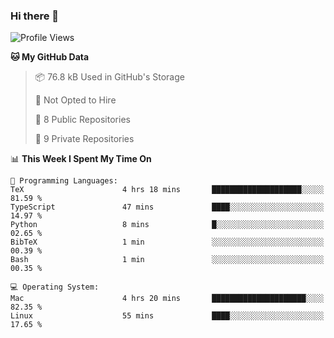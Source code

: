 ### Hi there 👋

<!--
**huayuan4396/huayuan4396** is a ✨ _special_ ✨ repository because its `README.md` (this file) appears on your GitHub profile.

Here are some ideas to get you started:

- 🔭 I’m currently working on ...
- 🌱 I’m currently learning ...
- 👯 I’m looking to collaborate on ...
- 🤔 I’m looking for help with ...
- 💬 Ask me about ...
- 📫 How to reach me: ...
- 😄 Pronouns: ...
- ⚡ Fun fact: ...
-->

<!--START_SECTION:waka-->
![Profile Views](http://img.shields.io/badge/Profile%20Views-2-blue)

**🐱 My GitHub Data** 

> 📦 76.8 kB Used in GitHub's Storage 
 > 
> 🚫 Not Opted to Hire
 > 
> 📜 8 Public Repositories 
 > 
> 🔑 9 Private Repositories 
 > 
📊 **This Week I Spent My Time On** 

```text
💬 Programming Languages: 
TeX                      4 hrs 18 mins       ████████████████████░░░░░   81.59 % 
TypeScript               47 mins             ████░░░░░░░░░░░░░░░░░░░░░   14.97 % 
Python                   8 mins              █░░░░░░░░░░░░░░░░░░░░░░░░   02.65 % 
BibTeX                   1 min               ░░░░░░░░░░░░░░░░░░░░░░░░░   00.39 % 
Bash                     1 min               ░░░░░░░░░░░░░░░░░░░░░░░░░   00.35 % 

💻 Operating System: 
Mac                      4 hrs 20 mins       █████████████████████░░░░   82.35 % 
Linux                    55 mins             ████░░░░░░░░░░░░░░░░░░░░░   17.65 % 
```


<!--END_SECTION:waka-->
